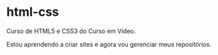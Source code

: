 # html-css
 Curso de HTML5 e CSS3 do Curso em Vídeo.

Estou aprendendo a criar sites e agora vou gerenciar meus repositórios.